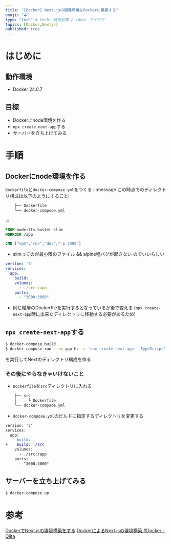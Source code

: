```yaml
---
title: "[Docker] Next.jsの開発環境をDockerに構築する"
emoji: "⛳"
type: "tech" # tech: 技術記事 / idea: アイデア
topics: [Docker,Nextjs]
published: true
---
```

# はじめに

## 動作環境
- Docker 24.0.7
## 目標
- Dockerにnode環境を作る
- `npx create-next-app`する
- サーバーを立ち上げてみる
# 手順
## Dockerにnode環境を作る
`Dockerfile`と`docker-compose.yml`をつくる
:::message 
この時点でのディレクトリ構成は以下のようにすること!
```bash
    ├── Dockerfile
    └── docker-compsoe.yml
```
:::
```dockerfile
FROM node:lts-buster-slim
WORKDIR /app

CMD ["npm","run","dev","-p 3000"]
```
- slimってのが最小限のファイル && alpine程バグが起きない のでいいらしい
```yml:docker-compose.yml
version: '3'
services:
  app:
    build: .
    volumes:
      - ./src:/app
    ports:
      - "3000:3000"
```
- 同じ階層のDockerfileを実行するとなっているが後で変える
(`npx create-next-app`時に出来たディレクトリに移動する必要があるため)

## `npx create-next-app`する
```bash
$ docker-compose build
$ docker-compose run --rm app hc -c 'npx create-next-app --TypeScript'
```
を実行してNextのディレクトリ構成を作る
### その後にやらなきゃいけないこと
- `Dockerfile`を`src`ディレクトリに入れる
```bash
    ├── src
    │     └ Dockerfile
    └── docker-compsoe.yml
```
- `docker-compose.yml`のビルドに指定するディレクトリを変更する
```diff yml:docker-compose.yml
version: '3'
services:
  app:
-    build: .
+    build: ./src
    volumes:
      - ./src:/app
    ports:
      - "3000:3000"
```
## サーバーを立ち上げてみる
```bash
$ docker-compose up
```
# 参考
[DockerでNext.jsの環境構築をする](https://zenn.dev/temple_c_tech/articles/setup-next-on-docker)
[DockerによるNext.jsの環境構築 #Docker - Qiita](https://qiita.com/higemegane1992/items/defd193f4c8752ca9996)